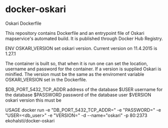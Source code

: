 # docker-oskari
Oskari Dockerfile

This repository contains Dockerfile and an entrypoint file of Oskari mapservice's automated build. It is published through Docker Hub Registry.

ENV OSKARI_VERSION set oskari version. Current version on 11.4.2015 is 1.27.1

The container is built so, that when it is run one can set the location, username and password for the container. If a version is supplied Oskari is minified. The version must be the same as the enviroment variable OSKARI_VERSION set in the Dockerfile.

$DB_PORT_5432_TCP_ADDR address of the database
$USER username for the database
$PASSWORD password of the database user
$VERSION oskari version this must be 

USAGE
docker run -e "DB_PORT_5432_TCP_ADDR=<db>" -e "PASSWORD=<passwd>" -e "USER=<db_user>" -e "VERSION=<version>" -d --name="oskari" -p 80:2373 ekohalsti/docker-oskari

